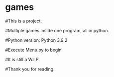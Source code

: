 # games
#This is a project.

#Multiple games inside one program, all in python.

#Python version: Python 3.9.2

#Execute Menu.py to begin

#It is still a W.I.P.

#Thank you for reading.
